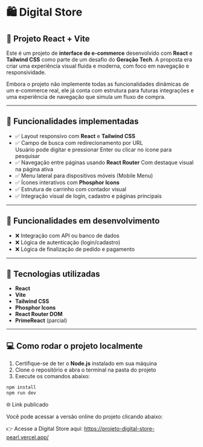 # 🛍️ Digital Store


## 🚀 Projeto React + Vite

Este é um projeto de **interface de e-commerce** desenvolvido com **React** e **Tailwind CSS** como parte de um desafio do **Geração Tech**. A proposta era criar uma experiência visual fluida e moderna, com foco em navegação e responsividade.

Embora o projeto não implemente todas as funcionalidades dinâmicas de um e-commerce real, ele já conta com estrutura para futuras integrações e uma experiência de navegação que simula um fluxo de compra.

---

## 📌 Funcionalidades implementadas

- ✅ Layout responsivo com **React** e **Tailwind CSS**
- ✅ Campo de busca com redirecionamento por URL  
     Usuário pode digitar e pressionar Enter ou clicar no ícone para pesquisar
- ✅ Navegação entre páginas usando **React Router**
    Com destaque visual na página ativa    
- ✅ Menu lateral para dispositivos móveis (Mobile Menu)
- ✅ Ícones interativos com **Phosphor Icons**
- ✅ Estrutura de carrinho com contador visual
- ✅ Integração visual de login, cadastro e páginas principais

---

## 🔄 Funcionalidades em desenvolvimento

- ❌ Integração com API ou banco de dados
- ❌ Lógica de autenticação (login/cadastro)
- ❌ Lógica de finalização de pedido e pagamento

---

## 🧰 Tecnologias utilizadas

-  **React**
-  **Vite**
-  **Tailwind CSS**
-  **Phosphor Icons**
-  **React Router DOM**
-  **PrimeReact** (parcial)

---

## 💻 Como rodar o projeto localmente

1. Certifique-se de ter o **Node.js** instalado em sua máquina
2. Clone o repositório e abra o terminal na pasta do projeto
3. Execute os comandos abaixo:

```bash
npm install
npm run dev 

```


🌐 Link publicado

Você pode acessar a versão online do projeto clicando abaixo:

👉 Acesse a Digital Store aqui:
https://projeto-digital-store-pearl.vercel.app/